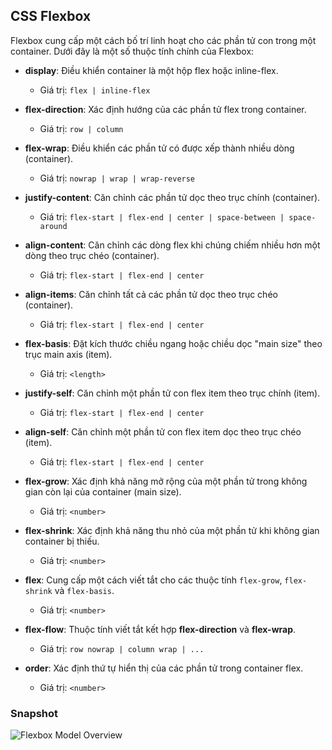 ## CSS Flexbox

Flexbox cung cấp một cách bố trí linh hoạt cho các phần tử con trong một container. Dưới đây là một số thuộc tính chính của Flexbox:

- **display**: Điều khiển container là một hộp flex hoặc inline-flex.
  - Giá trị: `flex | inline-flex`

- **flex-direction**: Xác định hướng của các phần tử flex trong container.
  - Giá trị: `row | column`

- **flex-wrap**: Điều khiển các phần tử có được xếp thành nhiều dòng (container).
  - Giá trị: `nowrap | wrap | wrap-reverse`

- **justify-content**: Căn chỉnh các phần tử dọc theo trục chính (container).
  - Giá trị: `flex-start | flex-end | center | space-between | space-around`

- **align-content**: Căn chỉnh các dòng flex khi chúng chiếm nhiều hơn một dòng theo trục chéo (container).
  - Giá trị: `flex-start | flex-end | center`

- **align-items**: Căn chỉnh tất cả các phần tử dọc theo trục chéo (container).
  - Giá trị: `flex-start | flex-end | center`

- **flex-basis**: Đặt kích thước chiều ngang hoặc chiều dọc "main size" theo trục main axis (item).
  - Giá trị: `<length>`

- **justify-self**: Căn chỉnh một phần tử con flex item theo trục chính  (item).
  - Giá trị: `flex-start | flex-end | center`

- **align-self**: Căn chỉnh một phần tử con flex item dọc theo trục chéo (item).
  - Giá trị: `flex-start | flex-end | center`

- **flex-grow**: Xác định khả năng mở rộng của một phần tử trong không gian còn lại của container (main size).
  - Giá trị: `<number>`

- **flex-shrink**: Xác định khả năng thu nhỏ của một phần tử khi không gian container bị thiếu.
  - Giá trị: `<number>`

- **flex**: Cung cấp một cách viết tắt cho các thuộc tính `flex-grow`, `flex-shrink` và `flex-basis`.
  - Giá trị: `<number>`

- **flex-flow**: Thuộc tính viết tắt kết hợp **flex-direction** và **flex-wrap**.
  - Giá trị: `row nowrap | column wrap | ...`

- **order**: Xác định thứ tự hiển thị của các phần tử trong container flex.
  - Giá trị: `<number>`


### Snapshot
![Flexbox Model Overview](https://developer.mozilla.org/en-US/docs/Learn/CSS/CSS_layout/Flexbox/flex_terms.png "Flexbox Model")
